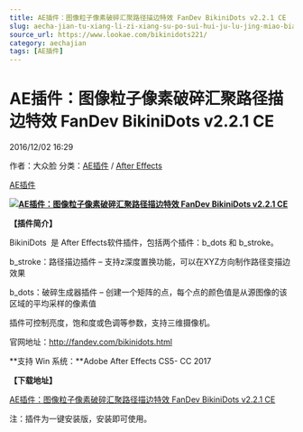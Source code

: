 ```yaml
---
title: AE插件：图像粒子像素破碎汇聚路径描边特效 FanDev BikiniDots v2.2.1 CE
slug: aecha-jian-tu-xiang-li-zi-xiang-su-po-sui-hui-ju-lu-jing-miao-bian-te-xiao-fandev-bikinidots-v2-2-1-ce
source_url: https://www.lookae.com/bikinidots221/
category: aechajian
tags: [AE插件]
---
```

# AE插件：图像粒子像素破碎汇聚路径描边特效 FanDev BikiniDots v2.2.1 CE

2016/12/02 16:29

作者：大众脸
分类：[AE插件](https://www.lookae.com/after-effects/aechajian/) / [After Effects](https://www.lookae.com/after-effects/)

[AE插件](https://www.lookae.com/tag/ae%e6%8f%92%e4%bb%b6/)

**[![AE插件：图像粒子像素破碎汇聚路径描边特效 FanDev BikiniDots v2.2.1 CE](https://www.lookae.com/wp-content/uploads/2016/12/BikiniDots-.jpg "AE插件：图像粒子像素破碎汇聚路径描边特效 FanDev BikiniDots v2.2.1 CE-LookAE.com")](https://www.lookae.com/wp-content/uploads/2016/12/BikiniDots-.jpg)**

**【插件简介】**

BikiniDots  是 After Effects软件插件，包括两个插件：b\_dots 和 b\_stroke。

b\_stroke：路径描边插件 – 支持z深度置换功能，可以在XYZ方向制作路径变描边效果

b\_dots：破碎生成器插件 – 创建一个矩阵的点，每个点的颜色值是从源图像的该区域的平均采样的像素值

插件可控制亮度，饱和度或色调等参数，支持三维摄像机。

官网地址：http://fandev.com/bikinidots.html

**支持 Win 系统：**Adobe After Effects CS5- CC 2017

**【下载地址】**

[AE插件：图像粒子像素破碎汇聚路径描边特效 FanDev BikiniDots v2.2.1 CE](http://lookae.ctfile.com/fs/vNM162521677)

注：插件为一键安装版，安装即可使用。
